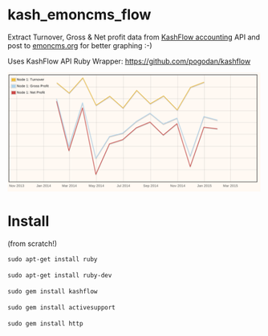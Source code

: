 # kash_emoncms_flow

Extract Turnover, Gross & Net profit data from [KashFlow accounting](http://kashflow.com) API  and post to [emoncms.org](http://emoncms.org) for better graphing :-) 

Uses KashFlow API Ruby Wrapper: https://github.com/pogodan/kashflow


![graph](graph.png)


# Install 

(from scratch!)


    sudo apt-get install ruby

    sudo apt-get install ruby-dev

    sudo gem install kashflow         

    sudo gem install activesupport

    sudo gem install http
    



